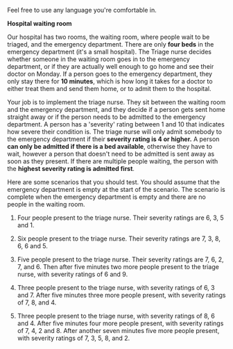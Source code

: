 Feel free to use any language you're comfortable in. 

**Hospital waiting room**

Our hospital has two rooms, the waiting room, where people wait to be triaged, and the emergency department. There are only **four beds** in the emergency department (it's a small hospital). The Triage nurse decides whether someone in the waiting room goes in to the emergency department, or if they are actually well enough to go home and see their doctor on Monday. If a person goes to the emergency department, they only stay there for **10 minutes**, which is how long it takes for a doctor to either treat them and send them home, or to admit them to the hospital.

Your job is to implement the triage nurse. They sit between the waiting room and the emergency department, and they decide if a person gets sent home straight away or if the person needs to be admitted to the emergency department. A person has a 'severity' rating between 1 and 10 that indicates how severe their condition is. The triage nurse will only admit somebody to the emergency department if their **severity rating is 4 or higher.** A person **can only be admitted if there is a bed available**, otherwise they have to wait, however a person that doesn't need to be admitted is sent away as soon as they present. If there are multiple people waiting, the person with the **highest severity rating is admitted first**.

Here are some scenarios that you should test. You should assume that the emergency department is empty at the start of the scenario. The scenario is complete when the emergency department is empty and there are no people in the waiting room.

1. Four people present to the triage nurse. Their severity ratings are 6, 3, 5 and 1.

2. Six people present to the triage nurse. Their severity ratings are 7, 3, 8, 6, 6 and 5.

3. Five people present to the triage nurse. Their severity ratings are 7, 6, 2, 7, and 6. Then after five minutes two more people present to the triage nurse, with severity ratings of 6 and 9.

4. Three people present to the triage nurse, with severity ratings of 6, 3 and 7. After five minutes three more people present, with severity ratings of 7, 8, and 4.

5. Three people present to the triage nurse, with severity ratings of 8, 6 and 4. After five minutes four more people present, with severity ratings of 7, 4, 2 and 8. After another seven minutes five more people present, with severity ratings of 7, 3, 5, 8, and 2.